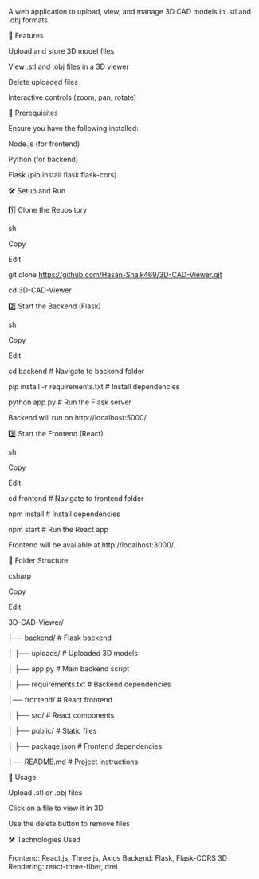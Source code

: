 A web application to upload, view, and manage 3D CAD models in .stl and .obj formats.


🚀 Features

Upload and store 3D model files

View .stl and .obj files in a 3D viewer

Delete uploaded files

Interactive controls (zoom, pan, rotate)

📌 Prerequisites

Ensure you have the following installed:


Node.js (for frontend)

Python (for backend)

Flask (pip install flask flask-cors)

🛠️ Setup and Run

1️⃣ Clone the Repository

sh

Copy

Edit

git clone https://github.com/Hasan-Shaik469/3D-CAD-Viewer.git

cd 3D-CAD-Viewer

2️⃣ Start the Backend (Flask)

sh

Copy

Edit

cd backend  # Navigate to backend folder

pip install -r requirements.txt  # Install dependencies

python app.py  # Run the Flask server

Backend will run on http://localhost:5000/.


3️⃣ Start the Frontend (React)

sh

Copy

Edit

cd frontend  # Navigate to frontend folder

npm install  # Install dependencies

npm start  # Run the React app

Frontend will be available at http://localhost:3000/.


📂 Folder Structure

csharp

Copy

Edit

3D-CAD-Viewer/

│── backend/            # Flask backend

│     ├── uploads/        # Uploaded 3D models

│     ├── app.py          # Main backend script

│     ├── requirements.txt # Backend dependencies

│── frontend/           # React frontend

│     ├── src/            # React components

│     ├── public/         # Static files

│     ├── package.json    # Frontend dependencies

│── README.md           # Project instructions

🎯 Usage

Upload .stl or .obj files

Click on a file to view it in 3D

Use the delete button to remove files

🛠️ Technologies Used

Frontend: React.js, Three.js, Axios
Backend: Flask, Flask-CORS
3D Rendering: react-three-fiber, drei
